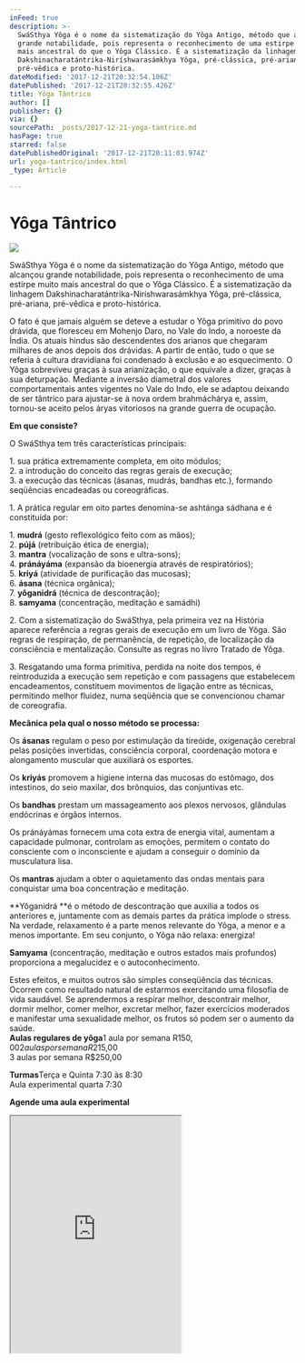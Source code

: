 ```yaml
---
inFeed: true
description: >-
  SwáSthya Yôga é o nome da sistematização do Yôga Antigo, método que alcançou
  grande notabilidade, pois representa o reconhecimento de uma estirpe muito
  mais ancestral do que o Yôga Clássico. É a sistematização da linhagem
  Dakshinacharatántrika-Niríshwarasámkhya Yôga, pré-clássica, pré-ariana,
  pré-vêdica e proto-histórica.
dateModified: '2017-12-21T20:32:54.106Z'
datePublished: '2017-12-21T20:32:55.426Z'
title: Yôga Tântrico
author: []
publisher: {}
via: {}
sourcePath: _posts/2017-12-21-yoga-tantrico.md
hasPage: true
starred: false
datePublishedOriginal: '2017-12-21T20:11:03.974Z'
url: yoga-tantrico/index.html
_type: Article

---
```

# Yôga Tântrico
![](https://the-grid-user-content.s3-us-west-2.amazonaws.com/45d6f8cb-70c1-4882-ba22-aacb1e60dc3a.jpg)

SwáSthya Yôga é o nome da sistematização do Yôga Antigo, método que alcançou grande notabilidade, pois representa o reconhecimento de uma estirpe muito mais ancestral do que o Yôga Clássico. É a sistematização da linhagem Dakshinacharatántrika-Niríshwarasámkhya Yôga, pré-clássica, pré-ariana, pré-vêdica e proto-histórica.

O fato é que jamais alguém se deteve a estudar o Yôga primitivo do povo drávida, que floresceu em Mohenjo Daro, no Vale do Indo, a noroeste da Índia. Os atuais hindus são descendentes dos arianos que chegaram milhares de anos depois dos drávidas. A partir de então, tudo o que se referia à cultura dravidiana foi condenado à exclusão e ao esquecimento. O Yôga sobreviveu graças à sua arianização, o que equivale a dizer, graças à sua deturpação. Mediante a inversão diametral dos valores comportamentais antes vigentes no Vale do Indo, ele se adaptou deixando de ser tântrico para ajustar-se à nova ordem brahmáchárya e, assim, tornou-se aceito pelos áryas vitoriosos na grande guerra de ocupação.

**Em que consiste?**

O SwáSthya tem três características principais:

1\. sua prática extremamente completa, em oito módulos;  
2\. a introdução do conceito das regras gerais de execução;  
3\. a execução das técnicas (ásanas, mudrás, bandhas etc.), formando seqüências encadeadas ou coreográficas.

1\. A prática regular em oito partes denomina-se ashtánga sádhana e é constituída por:

1\. **mudrá** (gesto reflexológico feito com as mãos);  
2\. **pújá** (retribuição ética de energia);  
3\. **mantra** (vocalização de sons e ultra-sons);  
4\. **pránáyáma** (expansão da bioenergia através de respiratórios);  
5\. **kriyá** (atividade de purificação das mucosas);  
6\. **ásana** (técnica orgânica);  
7\. **yôganidrá** (técnica de descontração);  
8\. **samyama** (concentração, meditação e samádhi)

2\. Com a sistematização do SwáSthya, pela primeira vez na História aparece referência a regras gerais de execução em um livro de Yôga. São regras de respiração, de permanência, de repetição, de localização da consciência e mentalização. Consulte as regras no livro Tratado de Yôga.

3\. Resgatando uma forma primitiva, perdida na noite dos tempos, é reintroduzida a execução sem repetição e com passagens que estabelecem encadeamentos, constituem movimentos de ligação entre as técnicas, permitindo melhor fluidez, numa seqüência que se convencionou chamar de coreografia.

**Mecânica pela qual o nosso método se processa:**

Os **ásanas** regulam o peso por estimulação da tireóide, oxigenação cerebral pelas posições invertidas, consciência corporal, coordenação motora e alongamento muscular que auxiliará os esportes.

Os **kriyás** promovem a higiene interna das mucosas do estômago, dos intestinos, do seio maxilar, dos brônquios, das conjuntivas etc.

Os **bandhas** prestam um massageamento aos plexos nervosos, glândulas endócrinas e órgãos internos.

Os pránáyámas fornecem uma cota extra de energia vital, aumentam a capacidade pulmonar, controlam as emoções, permitem o contato do consciente com o inconsciente e ajudam a conseguir o domínio da musculatura lisa.

Os **mantras** ajudam a obter o aquietamento das ondas mentais para conquistar uma boa concentração e meditação.

**Yôganidrá **é o método de descontração que auxilia a todos os anteriores e, juntamente com as demais partes da prática implode o stress. Na verdade, relaxamento é a parte menos relevante do Yôga, a menor e a menos importante. Em seu conjunto, o Yôga não relaxa: energiza!

**Samyama** (concentração, meditação e outros estados mais profundos) proporciona a megalucidez e o autoconhecimento.

Estes efeitos, e muitos outros são simples conseqüência das técnicas. Ocorrem como resultado natural de estarmos exercitando uma filosofia de vida saudável. Se aprendermos a respirar melhor, descontrair melhor, dormir melhor, comer melhor, excretar melhor, fazer exercícios moderados e manifestar uma sexualidade melhor, os frutos só podem ser o aumento da saúde.  
**Aulas regulares de yôga**1 aula por semana R$150,00  
2 aulas por semana R$215,00  
3 aulas por semana R$250,00

**Turmas**Terça e Quinta 7:30 às 8:30  
Aula experimental quarta 7:30

**Agende uma aula experimental**

<iframe src="https://the-grid.github.io/ed-userhtml/?g=eJwlzTEOwyAMAMCvWDwAkNKlEvCPjhRMQYIYGaMov--Q8aZzrXAcCIuTV8aU3XtvBWOKGcetR9zSkj5RTCEe5qXgalmqV29rFVRsvypeHYdVwc3woc3wZboWMmTCBScJrD0nscBTLe3MDM48Cn9Mxix0" height="417" style=""></iframe>